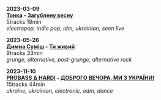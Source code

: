 **2023-03-09**  
**[Тонка](https://www.last.fm/music/%D0%A2%D0%BE%D0%BD%D0%BA%D0%B0) - [Загублену весну](https://music.youtube.com/playlist?list=OLAK5uy_n9RBEHXpLCYdUnqSJGRpdXDFtNUPFiEeo)**  
5tracks 18min  
*electropop, indie pop, idm, ukrainian, seen live*

**2023-05-26**  
**[Димна Суміш](https://www.last.fm/music/+noredirect/%D0%94%D0%B8%D0%BC%D0%BD%D0%B0+%D0%A1%D1%83%D0%BC%D1%96%D1%88) - [Ти живий](https://music.youtube.com/playlist?list=OLAK5uy_ltLMrLDvDutrvXk9_WjORglYq4_EoYhZQ)**  
9tracks 33min  
*grunge, alternative, post-grunge, alternative rock*

**2023-11-10**  
**[PROBASS ∆ HARDI](https://www.last.fm/music/PROBASS+%E2%88%86+HARDI) - [ДОБРОГО ВЕЧОРА, МИ З УКРАЇНИ!](https://music.youtube.com/playlist?list=OLAK5uy_kyE65DXvxellPWhdtFD1-nFkFhyKObGA8)**  
15tracks 44min  
*ukraine, ukrainian, electronic, edm, dance*  
